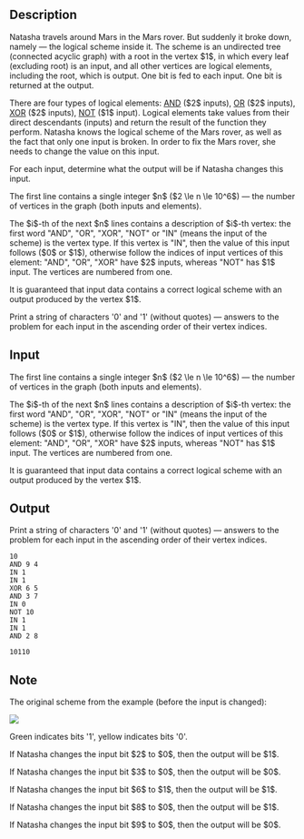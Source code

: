 ## Description

<div><p>Natasha travels around Mars in the Mars rover. But suddenly it broke down, namely&nbsp;— the logical scheme inside it. The scheme is an undirected tree (connected acyclic graph) with a root in the vertex $1$, in which every leaf (excluding root) is an input, and all other vertices are logical elements, including the root, which is output. One bit is fed to each input. One bit is returned at the output.</p><p>There are four types of logical elements: <a href="https://en.wikipedia.org/wiki/Logical_conjunction">AND</a> ($2$ inputs), <a href="https://en.wikipedia.org/wiki/Logical_disjunction">OR</a> ($2$ inputs), <a href="https://en.wikipedia.org/wiki/Exclusive_or">XOR</a> ($2$ inputs), <a href="https://en.wikipedia.org/wiki/Negation">NOT</a> ($1$ input). Logical elements take values from their direct descendants (inputs) and return the result of the function they perform. Natasha knows the logical scheme of the Mars rover, as well as the fact that only one input is broken. In order to fix the Mars rover, she needs to change the value on this input.</p><p>For each input, determine what the output will be if Natasha changes this input.</p></div><div class="input-specification"><p>The first line contains a single integer $n$ ($2 \le n \le 10^6$)&nbsp;— the number of vertices in the graph (both inputs and elements).</p><p>The $i$-th of the next $n$ lines contains a description of $i$-th vertex: the first word "AND", "OR", "XOR", "NOT" or "IN" (means the input of the scheme) is the vertex type. If this vertex is "IN", then the value of this input follows ($0$ or $1$), otherwise follow the indices of input vertices of this element: "AND", "OR", "XOR" have $2$ inputs, whereas "NOT" has $1$ input. The vertices are numbered from one.</p><p>It is guaranteed that input data contains a correct logical scheme with an output produced by the vertex $1$.</p></div><div class="output-specification"><p>Print a string of characters <span class="tex-font-style-tt">'0'</span> and <span class="tex-font-style-tt">'1'</span> (without quotes)&nbsp;— answers to the problem for each input in the ascending order of their vertex indices.</p></div>

## Input

<p>The first line contains a single integer $n$ ($2 \le n \le 10^6$)&nbsp;— the number of vertices in the graph (both inputs and elements).</p><p>The $i$-th of the next $n$ lines contains a description of $i$-th vertex: the first word "AND", "OR", "XOR", "NOT" or "IN" (means the input of the scheme) is the vertex type. If this vertex is "IN", then the value of this input follows ($0$ or $1$), otherwise follow the indices of input vertices of this element: "AND", "OR", "XOR" have $2$ inputs, whereas "NOT" has $1$ input. The vertices are numbered from one.</p><p>It is guaranteed that input data contains a correct logical scheme with an output produced by the vertex $1$.</p>

## Output

<p>Print a string of characters <span class="tex-font-style-tt">'0'</span> and <span class="tex-font-style-tt">'1'</span> (without quotes)&nbsp;— answers to the problem for each input in the ascending order of their vertex indices.</p>





```input1
10
AND 9 4
IN 1
IN 1
XOR 6 5
AND 3 7
IN 0
NOT 10
IN 1
IN 1
AND 2 8

```




```output1
10110
```



## Note

<p>The original scheme from the example (before the input is changed):</p><p><img class="tex-graphics" src="file://72HdSqoV.png" style="max-width: 100.0%;max-height: 100.0%;"></p><p>Green indicates bits <span class="tex-font-style-tt">'1'</span>, yellow indicates bits <span class="tex-font-style-tt">'0'</span>.</p><p>If Natasha changes the input bit $2$ to $0$, then the output will be $1$.</p><p>If Natasha changes the input bit $3$ to $0$, then the output will be $0$.</p><p>If Natasha changes the input bit $6$ to $1$, then the output will be $1$.</p><p>If Natasha changes the input bit $8$ to $0$, then the output will be $1$.</p><p>If Natasha changes the input bit $9$ to $0$, then the output will be $0$.</p>
